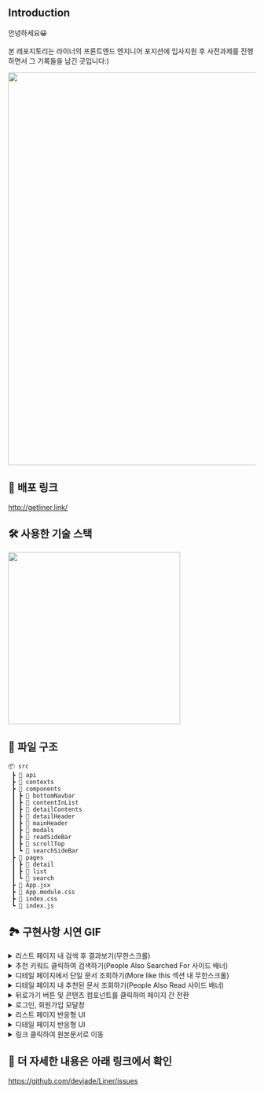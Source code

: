 ## Introduction

안녕하세요😀<br></br>본 레포지토리는 라이너의 프론트엔드 엔지니어 포지션에 입사지원 후 사전과제를 진행하면서 그 기록들을 남긴 곳입니다:)

<img width="800" src="https://user-images.githubusercontent.com/83934037/139621388-8719f438-fca6-428a-aa90-884db8207a7a.png">

## 📎 배포 링크

http://getliner.link/

## 🛠 사용한 기술 스택

<img width="350" src="https://user-images.githubusercontent.com/83934037/139624155-84390780-b05e-4f26-a68d-7bc33ac6d1a6.png">

## 🌳 파일 구조

```
📦 src
 ┣ 📂 api
 ┣ 📂 contexts
 ┣ 📂 components
 ┃ ┣ 📂 bottomNavbar
 ┃ ┣ 📂 contentInList
 ┃ ┣ 📂 detailContents
 ┃ ┣ 📂 detailHeader
 ┃ ┣ 📂 mainHeader
 ┃ ┣ 📂 modals
 ┃ ┣ 📂 readSideBar
 ┃ ┣ 📂 scrollTop
 ┃ ┗ 📂 searchSideBar
 ┣ 📂 pages
 ┃ ┣ 📂 detail
 ┃ ┣ 📂 list
 ┃ ┗ 📂 search
 ┣ 📜 App.jsx
 ┣ 📜 App.module.css
 ┣ 📜 index.css
 ┗ 📜 index.js
```

## 🏞 구현사항 시연 GIF

  <details>
  <summary>리스트 페이지 내 검색 후 결과보기(무한스크롤)</summary>
    <img width="700" src="https://user-images.githubusercontent.com/83934037/139622143-ecfe4e8b-4fc4-4e7f-ac6f-972b257ce091.gif"/>
  </details>
  
  <details>
  <summary>추천 키워드 클릭하여 검색하기(People Also Searched For 사이드 배너)</summary>
    <img width="700" src="https://user-images.githubusercontent.com/83934037/139622173-deaa38c7-9643-49f3-bfdb-26ce6479d44b.gif"/>
  </details>
  
  <details>
  <summary>디테일 페이지에서 단일 문서 조회하기(More like this 섹션 내 무한스크롤)</summary>
    <img width="700" src="https://user-images.githubusercontent.com/83934037/139622151-bd4c6664-e0a8-4213-88e3-7804c4ad90b2.gif"/>
  </details>
  
  <details>
  <summary>디테일 페이지 내 추천된 문서 조회하기(People Also Read 사이드 배너)</summary>
    <img width="700" src="https://user-images.githubusercontent.com/83934037/139622160-b9266b69-26d2-4adf-ac2b-0013d40aabf5.gif"/>
  </details>
  
  <details>
  <summary>뒤로가기 버튼 및 콘텐츠 컴포넌트를 클릭하여 페이지 간 전환</summary>
    <img width="700" src="https://user-images.githubusercontent.com/83934037/139622175-2b035671-e473-4b92-a3ee-02c02028d066.gif"/>
  </details>

   <details>
  <summary>로그인, 회원가입 모달창</summary>
    <img width="700" src="https://user-images.githubusercontent.com/83934037/139622165-a1817505-f072-4dd4-94d5-78df35a8b381.gif"/>
  </details>
  
  <details>
  <summary>리스트 페이지 반응형 UI</summary>
    <img width="700" src="https://user-images.githubusercontent.com/83934037/139622169-b640bb72-e8e4-48ae-adae-7bac6c0cc9bd.gif"/>
  </details>
  
  <details>
   <summary>디테일 페이지 반응형 UI</summary>
    <img width="700" src="https://user-images.githubusercontent.com/83934037/139622166-87e29e95-21e3-4f5f-988c-bf00187d86d2.gif"/>
  </details>
  <details>
   <summary>링크 클릭하여 원본문서로 이동</summary>
    <img width="700" src="https://user-images.githubusercontent.com/83934037/139622171-85e67aea-84c3-40cf-97b8-4519d5e10997.gif"/>
  </details>

## 👀 더 자세한 내용은 아래 링크에서 확인

https://github.com/devjade/Liner/issues

